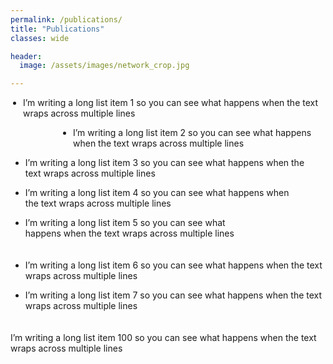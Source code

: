 ```yaml
---
permalink: /publications/
title: "Publications"
classes: wide

header:
  image: /assets/images/network_crop.jpg

---
```


[comment]: <> (https://mmistakes.github.io/minimal-mistakes/docs/utility-classes/)

[comment]: <> (https://techforluddites.com/replacing-list-bullets-with-images-using-css/)

<ul style="list-style-image: url('/assets/images/leaf_icon2.jpg'); padding-left: 20px;">
<li>I’m writing a long list item 1 so you can see what happens when the text wraps across multiple lines</li>
</ul>

<ul style="list-style-image: url('/assets/images/leaf_icon2.jpg'); padding-left: 100px;">
<li>I’m writing a long list item 2 so you can see what happens when the text wraps across multiple lines</li>
</ul>

<ul style="list-style-image: url('/assets/images/leaf_icon2.jpg'); padding-right: 20px;">
<li>I’m writing a long list item 3 so you can see what happens when the text wraps across multiple lines</li>
</ul>

<ul style="list-style-image: url('/assets/images/leaf_icon2.jpg'); padding-right: 50px;">
<li>I’m writing a long list item 4 so you can see what happens when the text wraps across multiple lines</li>
</ul>

<ul style="list-style-image: url('/assets/images/leaf_icon2.jpg'); padding-right: 100px;">
<li>I’m writing a long list item 5 so you can see what happens when the text wraps across multiple lines</li>
</ul>

<ul style="list-style-image: url('/assets/images/leaf_icon2.jpg'); padding-top: 20px;">
<li>I’m writing a long list item 6 so you can see what happens when the text wraps across multiple lines</li>
</ul>

<ul style="list-style-image: url('/assets/images/leaf_icon2.jpg'); padding-bottom: 20px;">
<li>I’m writing a long list item 7 so you can see what happens when the text wraps across multiple lines</li>
</ul>

<ul style="list-style-type: none; padding: 0; margin: 0;">
<li style="background: url('/assets/images/leaf_icon2.jpg') no-repeat left top;">I’m writing a long list item 100 so you can see what happens when the text wraps across multiple lines</li>
</ul>


[comment]: <> (TODO: nicer, nicer slides, master thesis, bachelor thesis, all with thumbnails, link to git, download)


[comment]: <> (output: )

[comment]: <> (  html_document:)

[comment]: <> (     css: /assets/css/bulletpts.css)

[comment]: <> (     self_contained: no)
